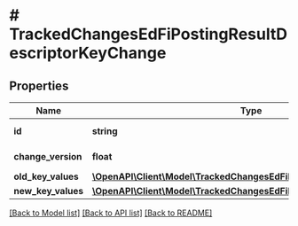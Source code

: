 # # TrackedChangesEdFiPostingResultDescriptorKeyChange

## Properties

Name | Type | Description | Notes
------------ | ------------- | ------------- | -------------
**id** | **string** | Resource identifier | [optional]
**change_version** | **float** | Change version | [optional]
**old_key_values** | [**\OpenAPI\Client\Model\TrackedChangesEdFiPostingResultDescriptorKey**](TrackedChangesEdFiPostingResultDescriptorKey.md) |  | [optional]
**new_key_values** | [**\OpenAPI\Client\Model\TrackedChangesEdFiPostingResultDescriptorKey**](TrackedChangesEdFiPostingResultDescriptorKey.md) |  | [optional]

[[Back to Model list]](../../README.md#models) [[Back to API list]](../../README.md#endpoints) [[Back to README]](../../README.md)
